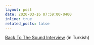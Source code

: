 ```yaml
---
layout: post
date: 2020-03-16 07:59:00-0400
inline: true
related_posts: false
---
```


[Back To The Sound Interview](https://www.youtube.com/watch?v=PlukC7J1bQ8) (in Turkish)
